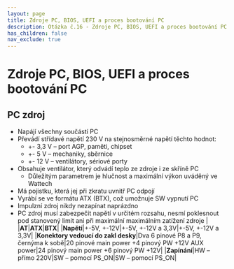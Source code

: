 ```yaml
---
layout: page
title: Zdroje PC, BIOS, UEFI a proces bootování PC
description: Otázka č.16 - Zdroje PC, BIOS, UEFI a proces bootování PC
has_children: false
nav_exclude: true
---
```

# Zdroje PC, BIOS, UEFI a proces bootování PC
## PC zdroj
- Napájí všechny součástí PC
- Převádí střídavé napětí 230 V na stejnosměrné napětí těchto hodnot:
    - +- 3,3 V – port AGP, paměti, chipset
    - +- 5 V – mechaniky, sběrnice
    - +- 12 V – ventilátory, sériové porty
- Obsahuje ventilátor, který odvádí teplo ze zdroje i ze skříně PC
    - Důležitým parametrem je hlučnost a maximální výkon uváděný ve Wattech
- Má pojistku, která jej při zkratu uvnitř PC odpojí
- Vyrábí se ve formátu ATX (BTX), což umožnuje SW vypnutí PC
- Impulzní zdroj nikdy nezapínat naprázdno
- PC zdroj musí zabezpečit napětí v určitém rozsahu, nesmí poklesnout pod stanovený limit ani při maximální maximálním zatížení zdroje
|          |**AT**|**ATX**|**BTX**|
|**Napětí**|+-5V, +-12V|+-5V, +-12V a 3,3V|+-5V, +-12V a 3,3V|
|**Konektory vedoucí do zakl desky**|Dva 6 pinové P8 a P9, černýma k sobě|20 pinové main power +4 pinový PW +12V AUX power|24 pinový main power +6 pinový PW +12V|
|**Zapínání**|HW – přímo 220V|SW – pomocí PS_ON|SW – pomocí PS_ON|